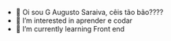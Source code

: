 - 👋 Oi sou G Augusto Saraiva, cêis tão bão????
- 👀 I’m interested in aprender e codar
- 🌱 I’m currently learning Front end
  

<!---
G-Augusto-Saraiva/G-Augusto-Saraiva is a ✨ special ✨ repository because its `README.md` (this file) appears on your GitHub profile.
You can click the Preview link to take a look at your changes.
--->
